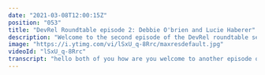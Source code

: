 ```yaml
---
date: "2021-03-08T12:00:15Z"
position: "053"
title: "DevRel Roundtable episode 2: Debbie O'brien and Lucie Haberer"
description: "Welcome to the second episode of the DevRel roundtable series where I invite developer relation people to a roundtable discussion to converse on whatever topics we feel are relevant.\n\nIn this episode I invited two titans: Debbie O'brien from Bit and Lucie Haberer from Prismic. We go over what a DevRel is and a lot more.\n\nFollow Debbie here:\nhttps://twitter.com/debs_obrien\nhttps://debbie.codes/\n\nFollow Lucie here:\nhttps://twitter.com/li_hbr\nhttps://lihbr.com/\n\nFollow me here:\nhttps://timbenniks.dev\nhttps://twitter.com/timbenniks"
image: "https://i.ytimg.com/vi/lSxU_q-8Rrc/maxresdefault.jpg"
videoId: "lSxU_q-8Rrc"
transcript: "hello both of you how are you welcome to another episode of the death rail round table wow that sounded like a game show i am so ready for this so to kick this off would both of you maybe introduce yourselves and starting with lucy please okay hey so i'm lucy i'm working as a devex engineer at io so it success editing an endless cmss and well i started like you years ago and since then i'm building a team with a colleague of mine and we are growing our team as a devex engineer team awesome and debbie so i am debbie i am head of learning and developer advocate at nuxt and my job is to nuxtify the world basically make sure every person on this planet knows about nuxed and uses it and loves it just as much as me and you know what that's working because both lucy and i are using nux basically for everything that's good um so one thing i didn't mention is that i'm working at prismic as a dx engineer but as a next gstx engineer so and so oh that's actually you just gave me an idea for a question because i've seen this also at netlify that some people are splitting up a bit and scoping their death rail right you have next people or few people and react people are you guys doing the same or how does that work at prison yeah for example yeah okay well that's really well when i joined prismic like there was like no devex team and i think it was the same for you debbie when you joined next and so while i started like building the team like on my own working with my colleague noah which is like more of a marketer profile and um since then like well i wasn't in like mainly next but also doing a bit of uh next years and gatsby like to help support like the world community on my own even if i'm not like too much of a react person but anyway and since well since then like we actually like just like hired someone and that joined us this week and this person is currently working on next gs part of the devex side of prismic and so this is quite a relief for me because i can now focus fully on next and also like this will basically like as we say like he's my other alf but for react no that's interesting so this is starting to happen because i am actually starting a deferral position myself in like a week and my new boss just asked me hey can you speak at a gatsby conf i'm like yeah but maybe i should use gatsby like for a second before i start maybe so that's interesting maybe i should like try like a starter kit with react for a sec you know in the end it's all javascript right so i wanted to start with a question that's a little bit maybe complex i'm not sure let's see what you guys this one is for debbie so around like developers on our community i've sometimes heard somebody say some something awful like you become a death rail if you're not really a developer if you cannot cut it as a developer honestly i think that's totally untrue it's ridiculous but debbie do you feel like there might be some truth in that or it's like sometimes people say you teach if you cannot cut it in the business world like these kind of ridiculous things how do you feel about that and might there be some truth to it sometimes or i i personally haven't heard it right but let me put it in a way of taekwondo because you all know i love taekwondo right oh yes so in taekwondo you you obviously practice taekwondo you get to a certain degree and then you're like you're able to be a teacher you're able to internationally teach and you're obviously like not a master but you you kind of have mastered taekwondo enough to be able to teach it right so it all depends on what you do as a role so when i was a taekwondo instructor or teacher i was teaching so much that i wasn't practicing so i could basically help anyone break a board of timber like any age any person i could help them break it but then when i went to break it i couldn't break it because i wasn't practicing so you can have that mindfulness that you like know um what someone needs to do and then if you don't practice it yourself but i think that's on you so if you're a developer in in devrel and you're not practicing your code then yes you might get to that stage but it really is up to you to make sure and what do we do endeavor we do a lot of demos we do a lot of workshops we do a lot of of stuff so it depends on how far you go how deep you go i think that's up to the developer themselves oh yes you just saved that question because it could also be just no i didn't experience that but you know what that's exactly true because i've been like in a manager position lately and i think in 2020 for work i didn't code and i'm still a developer which is weird right so you kind of sometimes miss this but anyways on to the next so lucy you are i think you're still at school right but you're also finishing and i think you have to explain what school is right because for for lucy people are going to think like you know she's in like high school like right so what is it special right first of all okay lucy there we go two-part question explain the school you're going to and why it's so cool that you are there because i know it's an awesome school and then why did you choose a deaf role related job straight out of school without doing anything else so the question is also like is this now such a cool job role that it just inspires people to go into straight out of school so why and how so first go with the school part yes you're parting me on the dangerous part here but yeah probably we'll see so yeah well my school is like not like well so it's like college but like it's not like private college like the things that we have in france at least and uh basic asking like it's like i'm working toward like having a master's degree in computer sciences but uh in a private school set up so well kind of like college but like more like a sh shape let's say well and that's like the global thing so here i was learning like development of course but i also had a bunch of like marketing and design lessons and that i didn't like the or that i liked it like depends on the topic but anyway like that's like the generality of the school so you get to learn marketing design and also development but you also get to um work in companies a lot so hence like i already like have like almost like two years of work experience behind me so i worked for six months at so stagnant which is like an international banking company and also worked in multiple agencies and uh also worked as a cio on a student-funded company so that was like well that gave me still quite some experience like given my age let's say and i don't think that in my school like being well getting out of school as a dave expansioner person like is something common yet at least but well that was a topic that was interested in because like when i was working company i often found myself like doing work in order to help other developers around me like building like documentation or like reflect like refactoring like a bunch of utilities into packages in order for people like to have a consistent way of using them through the world software spectrum of the company and so yeah like i i wanted like to work in a in a field like where i can like work toward helping other developers rather than building applications for clients let's say and well that's all i end up at prismac and i'm really blessed that prismic accepted me as a really like junior-ish devex engineer and since then i'm working here you know what i love the fact that before we discussed that death rail is more for like senior-ish people and now you're completely destroying that notion because you're doing it so well and you know what's also fun is that you say yeah i'm helping other developers but and she really is she really is it's like it's incredibly true it's almost hard to believe because here comes the the train of how awesome you are but when we talked and you helped me on next stuff right i was like i'm gonna hire this lady i'm gonna put her in a senior position but back then i didn't know you were just out of school or still in school it's like yeah you talk on twitter right and you don't know what people say what they're doing you just like this is the beauty of twitter isn't it and so you are extremely talented and therefore i think this is a great position for you to be able to really go deep in code help others and then also help this prismic this idea of ahead the cms because there's help needed there so yeah that's cool so is there any particular reason why you chose this or is it just the coolest thing that came on your path and you just went for it i'd say that i didn't see myself like working full time as a developer on the product team anything like that because i i well i don't have much experience in it well i have some but not like years of experience in it but like i was feeling like that i will get bored doing that and that well i won't we don't enjoy like being a developer of all and hence like i found this position and yeah like that's like well i'm just like i'm blessed about it and i'm really happy yeah that's a good word because if you compare your path into tech with debbie's and mine that's that's is like the most opposite it can get i think debbie you've been a teacher a taekwondo person an entertainer all over the place everything yeah yeah yeah so same with me like i was a guitarist i was a nurse it's like anything goes right you go into tech and you're good so maybe i will end up being a taekwondo you know i might want to just hit some wood and see if i can do something there it might be cool though right anyway so debbie um you are also head of learning right and so that gives you slightly wider scope to this job so what do you know about the different roles within devrel like are you doing it differently than someone let's say at netlify or maybe lucy what do you know about this and what is your style i'm sure i am because i mean does anyone really know what people are doing in their devrel jobs in the sense of like i don't know what network i was doing i don't know what questions is doing i don't know you know everyone's doing things different and i mean remember that i got hired for this position um in the conference scene with a whole prospect of what i was going to be doing completely having to change and all of a sudden your role is now like oh yeah you're not going to be traveling anywhere so forget the conference scene which you still do talks but it's a half-hour talk as opposed to a three-day event right so your whole role changes and you have to reinvent it and nobody was ready for that so every devrel out there has had to actually just change the way they do things to try and better to try and figure it out and i don't think anyone has it right and i don't think anyone has it wrong i think we're just all different we all do it different styles different ways and and we're just trying to like reach the community help the community and and you know get the product um better known and help that people come on board easier and yeah how you do it is up to you yeah okay that's interesting because i'm supposed to do this job soon and i've never done it i just see you guys do it well you've already been speaking at conferences right you've already been yeah almost doing it just not doing it and and you know you're already like your youtube channel has amazing content you've already been creating that content now they're just paying you that's all that's the only difference i might just this is true i might just focus on it yeah so maybe i focus on that area and then see where it brings me because i might go into code way more or i just stay at content creation we shall see so lucy for you what for you are the challenges on your job in the scope of death row because there must be some i just don't know which and i need to know because i'm going to do this soon oh wow um and if you don't have any that's fine too but no it can also be very generous definitely a lot of changes i i think like well i'm quite passionate about like what i'm doing and one of the challenges i'm facing is mitigating like frustration of not being able like to satisfy everyone as for example like i don't like i like to skim github and like look forward of what's going on in github and things like that and so i see like a lot of issues that users are reporting to us and things like that and while we have some boundaries to manage some like we don't have someone wish to manage everything instantaneously and so like that's some kind of reason like i'm sad to tell you that like oh like maybe you should like wait like a week or two so we have some like so we will fix that because like but i'd like to fix to fix it no like you know and like that's like me tweeting at you please help and you always do so i might be one of the luckier ones but i can imagine if it's getting busy you just need more people maybe yeah so yeah like that's mainly like mitigating frustration but like not being able like to give like the nicest support to everyone and well that's i i'd say my biggest bp deaf rel is actually a pretty young job i'm thinking chris heilman might have been the first a couple of years ago but now it's more and more people but i'm thinking about the career path of a developer relations person right so what could be a career path how would you go to the next level what is the next level i think you just do the same thing but more or like like when you are a developer you can be junior senior principal blah blah blah on and on how does that work with the death row so what what's your opinion there are lucy oh is there anything because you've just started you might not have thought about it but for me i'm coming from this um conservative career not conservative but like how it used to be i started as a junior i went senior and then i changed companies i was a principal then i became manager and then a director and when i was about to become a global director i just quit and now i'm going that way but that path i'm not going to take with a deaf rail i think because how is that structured how do you guys see this kind of structure that that may might be an easier way to ask the question and there might be one you see i'll go first i don't think there's an actual set out path because like you said this job kind of didn't really exist like you know four years ago for example and now the because of the world the way the world is as well things have changed a lot even more and we've seen how important devrel is and i mean every company like prismic is a small company right and they have like devrel right so every single small company is taking on this these roles because it's necessary because the only way that we can have relationships between developers is through these devils and through these kind of things because we're not in the conference scene anymore when we don't have developers coming up to us at a booth and chatting and we're able to show off our products so we rely on these people in the future in the future i don't know when we can go out of the world and like actually be normal again will the devrel job change a little and possibly it will and only time will tell but i think it's up to the person like um i think there's always a lot of different ways you can go and you could decide you know what i want to go more into client kind of area and be more like a you know solutions architect kind of type role so there's always ways you can go you just have to decide where you want and what you want to do yeah and you know what the beauty is here we can make that choice ourselves because it's such an open field there's nobody telling you hey but you're just an integrator of jquery so you will never go too few like that used to be the case in france those kind of jobs but we can just pave our own path right so lucy do you know where which direction you want to go or you're just starting and just let's let's run with it yeah first like i will finish my studies and graduate but that's like that's actually like funny because like what's was what was the question that i got asked when i did like my report of my first few months at prismix and like i didn't really know like what one syrup are like yeah maybe uh like most likely i will stay in the devex field but like perhaps not at prismic perhaps at prison yeah i don't know yet and i feel like that perhaps like as the devex team grow at priests make like there will be some kind of like just like in a regular like developer team like some kind of like general junior-ish deveral and seniorist levelers that can help each other in different way and well if like being a manager is something that you're interested in i think that's definitely something possible out of working in devil like that's not something i'm interested in right now in to some extent and well i know well and yeah as you said also like i think that being a developer gives you like quite a lot of liberty to like where you want to evolve in a company especially i know that we have like the real device and product team and all kinds of stuff so yeah like if maybe like one day i want to get back to a praying thing that's something i'm about to do yeah the freedom is cool right so what if there's someone who is either not in tech at all or is a developer but wants to change debbie do you have any tips for someone who wants to become a deaf role and i secretly want those tips as well because i'm going to do that soon i think like if you want to be a like the endeavor you really need to be in the community and like you don't need the job to actually start doing it so i mean you could just start very simple by creating blog posts by speaking at conferences i mean i got my job because i was already doing the job um i was already like advocating for nooks way before i actually became part of the team and i was doing it because i love doing it and if you love something find the product you love and and go and advocate for it create those blog posts write those talks um do podcasts do whatever you can it's not always easy i know you know you have to be accepted to be speak at conferences but right now you can anyone can create a youtube channel right so you have a lot of freedom and people can do anything so just go and make yourself known make people know who you are because if you're out there if you're online people will find you if you're just stuck in your room and don't you know try and make those relations then nobody will know you exist and yeah yeah so it's personal branding on top of that too so with that bombshell and these wise words will hereby finish our discussion um i really want to thank both of you for taking the time out of out of your busy days as death rels to talk to me um thanks so much i'm gonna edit this down and see what happens cheers"
---
```


